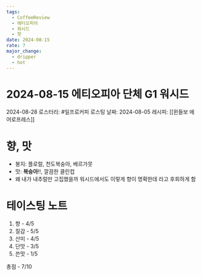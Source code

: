 ```yaml
---
tags:
  - CoffeeReview
  - 에티오피아
  - 워시드
  - 핫
date: 2024-08-15
rate: 7
major_change:
  - dripper
  - hot
---
```

# 2024-08-15 에티오피아 단체 G1 워시드
2024-08-28
로스터리: #일프로커피 
로스팅 날짜: 2024-08-05
레시피: [[윈들보 에어로프레스]]
# 향, 맛
- 봉지: 플로럴, 천도복숭아, 베르가뭇
- 맛: **복숭아**!!, 깔끔한 클린컵
- 왜 내가 내추럴만 고집했을까 워시드에서도 이렇게 향이 명확한데 라고 후회하게 함
# 테이스팅 노트
1. 향 - 4/5
2. 질감 - 5/5
3. 산미 - 4/5
4. 단맛 - 3/5
5. 쓴맛 - 1/5

총점 - 7/10